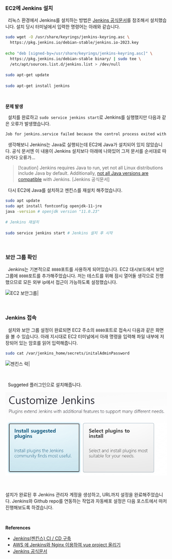 
### EC2에 Jenkins 설치

&nbsp;&nbsp;리눅스 환경에서 Jenkins를 설치하는 방법은 [Jenkins 공식문서](https://www.jenkins.io/doc/book/installing/linux/)를 참조해서 설치했습니다. 설치 당시 터미널에서 입력한 명령어는 아래와 같습니다.

```bash
sudo wget -O /usr/share/keyrings/jenkins-keyring.asc \
  https://pkg.jenkins.io/debian-stable/jenkins.io-2023.key
  
echo "deb [signed-by=/usr/share/keyrings/jenkins-keyring.asc]" \
  https://pkg.jenkins.io/debian-stable binary/ | sudo tee \
  /etc/apt/sources.list.d/jenkins.list > /dev/null
  
sudo apt-get update

sudo apt-get install jenkins
```

<br>

**문제 발생**

&nbsp;&nbsp;설치를 완료하고 `sudo service jenkins start`로 Jenkins를 실행했지만 다음과 같은 오류가 발생했습니다.

```bash
Job for jenkins.service failed because the control process exited with error code. See "systemctl status jenkins.service" and "journalctl -xeu jenkins.service" for details.
```

&nbsp;&nbsp;생각해보니 Jenkins는 Java로 실행되는데 EC2에 Java가 설치되어 있지 않았습니다. 공식 문서엔 이 내용이 Jenkins 설치보다 아래에 나와있어 그저 문서를 순서대로 따라가다 오류가...

>[!caution] Jenkins requires Java to run, yet not all Linux distributions include Java by default. Additionally, [not all Java versions are compatible](https://www.jenkins.io/doc/book/platform-information/support-policy-java/) with Jenkins. [Jenkins 공식문서]

&nbsp;&nbsp;다시 EC2에 Java를 설치하고 젠킨스를 재설치 해주었습니다.

```bash
sudo apt update
sudo apt install fontconfig openjdk-11-jre
java -version # openjdk version "11.0.23"

# Jenkins 재설치

sudo service jenkins start # Jenkins 설치 후 시작
```


<br>

### 보안 그룹 확인

&nbsp;&nbsp;Jenkins는 기본적으로 `8080`포트를 사용하게 되어있습니다. EC2 대시보드에서 보안그룹에 `8080`포트를 추가해주었습니다. 저는 테스트를 위해 잠시 열어둘 생각으로 진행했으므로 모든 외부 ip에서 접근이 가능하도록 설정했습니다.

![EC2 보안그룹|](보안그룹.png)

<br>

### Jenkins 접속

&nbsp;&nbsp;설치와 보안 그룹 설정이 완료되면 EC2 주소의 `8080`포트로 접속시 다음과 같은 화면을 볼 수 있습니다. 아래 지시대로 EC2 터미널에서 아래 명령을 입력해 파일 내부에 저장되어 있는 암호를 읽어 입력해줍니다.

```bash
sudo cat /var/jenkins_home/secrets/initalAdminPassword
```

![젠킨스 락|](jenkins_lock.png)

<br>

&nbsp;&nbsp;Suggeted 플러그인으로 설치해줍니다.

![jenkins option|600](AWS/images/customize_jenkins.png)

<br>

설치가 완료된 후 Jenkins 관리자 계정을 생성하고, URL까지 설정을 완료해주었습니다. Jenkins와 Github repo를 연동하는 작업과 자동배포 설정은 다음 포스트에서 마저 진행해보도록 하겠습니다.

<br>

**References**
- [Jenkins(젠킨스) CI / CD 구축](https://humanwater.tistory.com/15)
- [AWS 에 Jenkins와 Nginx 이용하여 vue project 올리기](https://zakelstorm.tistory.com/133)
- [Jenkins 공식문서](https://www.jenkins.io/doc/book/installing/linux/)